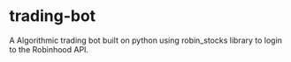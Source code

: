 # trading-bot
A Algorithmic trading bot built on python using robin_stocks library to login to the Robinhood API.


